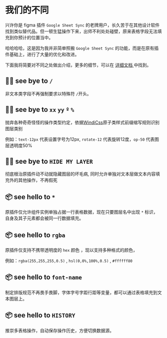 # 我们的不同

兴许你是 figma 插件 `Google Sheet Sync` 的老牌用户，长久苦于在其他设计软件找到类似替代品。但一顿生猛操作下来，出师不利处处碰壁，原来表格字段无法填充到你预计的位置当中。

哈哈哈哈，这是因为我并非简单照搬 `Google Sheet Sync` 的功能，而是在原有插件基础上，进行了大量的优化和改进。

[//]: # (//todo)
下面我将简要对不同之处做出介绍，更多的细节，可以在 [详细文档 ](/guide/) 中找到。

## 👋🏻 see bye to `/`

非文本类字段不再强制要求以特殊符 `/`开头。

## 👋🏻 see bye to `xx` `yy` `º` `%`
抛弃各种奇奇怪怪的操作类型约定，依据[WindiCss](https://windicss.org/utilities/general/typography.html)原子类样式前缀缩写规则识别图层类别

例如：`text-12px` 代表设置字号为12px, `rotate-12` 代表旋转12度，`op-50` 代表图层透明度50% 

## 👋🏻 see bye to `HIDE MY LAYER`

彻底根治原插件动不动就隐藏图层的坏毛病, 同时允许单独对文本层做文本内容填充外的其他操作，不再假死


## 📦 see hello to `*`

原插件仅允许组件实例单独占据一行表格数据，现在只要图层名中出现 `*` 标识，自身及其子元素都会被同一行数据填充。

## 📦 see hello to `rgba`

原插件仅支持不携带透明度的 `hex` 颜色 ，现以支持多种格式的颜色，

例如：`rgba(255,255,255,0.5)` , `hsl(0,0%,100%,0.5)` , `#ffffff80`

## 📦 see hello to `font-name`

制定排版规范不再畏手畏脚，字体字号字距行距等变量，都可以通过表格填充到文本图层上。


## 📦 see hello to `HISTORY`

推崇多表格操作，自动保存操作历史，方便切换数据源。
